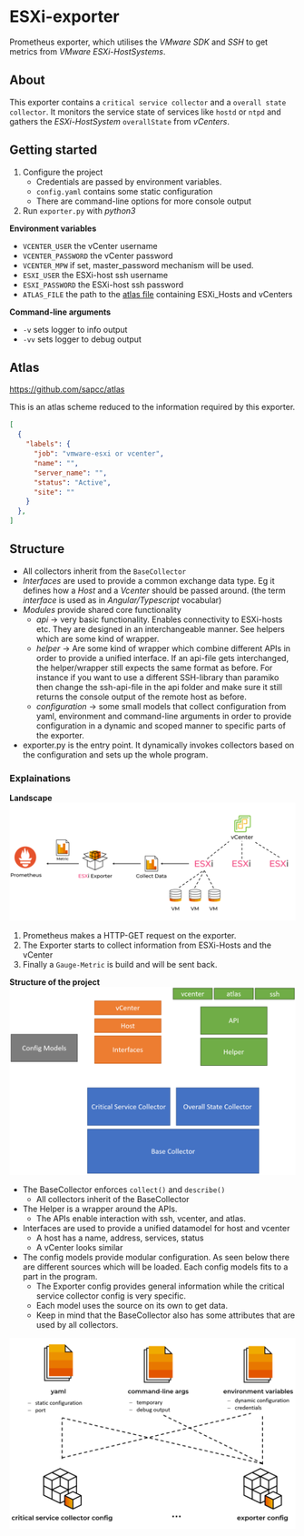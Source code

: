 # ESXi-exporter
Prometheus exporter, which utilises the _VMware SDK_ and _SSH_ to get metrics from _VMware ESXi-HostSystems_.

## About
This exporter contains a `critical service collector` and a `overall state collector`. It monitors the service state of services like `hostd` or `ntpd` and gathers the _ESXi-HostSystem_ `overallState` from _vCenters_. 


## Getting started

1. Configure the project
    - Credentials are passed by environment variables.
    - `config.yaml` contains some static configuration
    - There are command-line options for more console output
2. Run `exporter.py` with _python3_

**Environment variables**
- `VCENTER_USER` the vCenter username
- `VCENTER_PASSWORD` the vCenter password
- `VCENTER_MPW` if set, master_password mechanism will be used.
- `ESXI_USER` the ESXi-host ssh username
- `ESXI_PASSWORD` the ESXi-host ssh password
- `ATLAS_FILE` the path to the [atlas file](https://github.com/sapcc/atlas) containing ESXi_Hosts and vCenters

**Command-line arguments**
- `-v` sets logger to info output
- `-vv` sets logger to debug output

## Atlas
https://github.com/sapcc/atlas

This is an atlas scheme reduced to the information required by this exporter.

```json
[
  {
    "labels": {
      "job": "vmware-esxi or vcenter",
      "name": "",
      "server_name": "",
      "status": "Active",
      "site": ""
    }
  },
]
```

## Structure

- All collectors inherit from the `BaseCollector`
- _Interfaces_ are used to provide a common exchange data type. Eg it defines how a _Host_ and a _Vcenter_ should be passed around. (the term _interface_ is used as in _Angular/Typescript_ vocabular)  
- _Modules_ provide shared core functionality
    - _api_ &rarr; very basic functionality. Enables connectivity to ESXi-hosts etc. They are designed in an interchangeable manner. See helpers which are some kind of wrapper.
    - _helper_ &rarr; Are some kind of wrapper which combine different APIs in order to provide a unified interface. If an api-file gets interchanged, the helper/wrapper still expects the same format as before. For instance if you want to use a different SSH-library than paramiko then change the ssh-api-file in the api folder and make sure it still returns the console output of the remote host as before.
    - _configuration_ &rarr; some small models that collect configuration from yaml, environment and command-line arguments in order to provide configuration in a dynamic and scoped manner to specific parts of the exporter.
- exporter.py is the entry point. It dynamically invokes collectors based on the configuration and sets up the whole program.


### Explainations


**Landscape**
![](assets/2021-03-30-10-31-58.png)

1. Prometheus makes a HTTP-GET request on the exporter.
2. The Exporter starts to collect information from ESXi-Hosts and the vCenter
3. Finally a `Gauge-Metric` is build and will be sent back.


**Structure of the project**
![project structure](assets/2021-03-30-10-29-08.png)

- The BaseCollector enforces `collect()` and `describe()`
  - All collectors inherit of the BaseCollector
- The Helper is a wrapper around the APIs.
  - The APIs enable interaction with ssh, vcenter, and atlas.
- Interfaces are used to provide a unified datamodel for host and vcenter
  - A host has a name, address, services, status
  - A vCenter looks similar
- The config models provide modular configuration. As seen below there are different sources which will be loaded. Each config models fits to a part in the program.
  - The Exporter config provides general information while the critical service collector config is very specific.
  - Each model uses the source on its own to get data.
  - Keep in mind that the BaseCollector also has some attributes that are used by all collectors.


![configuration modells](assets/2021-03-30-10-45-28.png)